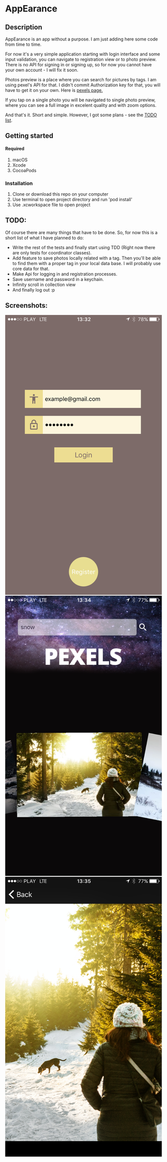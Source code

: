 # AppEarance

## Description
AppEarance is an app without a purpose. I am just adding here some code from time to time.

For now it's a very simple application starting with login interface and some input validation, you can navigate to registration view or to photo preview. There is no API for signing in or signing up, so for now you cannot have your own account - I will fix it soon. 

Photos preview is a place where you can search for pictures by tags. I am using pexel's API for that. I didn't commit Authorization key for that, you will have to get it on your own. Here is [pexels page.](https://www.pexels.com/api/)

If you tap on a single photo you will be navigated to single photo preview, where you can see a full image in excelent quality and with zoom options.   

And that's it. Short and simple. However, I got some plans - see the [TODO list](#todo).

## Getting started

#### Required
1. macOS
2. Xcode
3. CocoaPods

### Installation
1. Clone or download this repo on your computer
2. Use terminal to open project directory and run 'pod install'
3. Use .xcworkspace file to open project 

## <a name="todo"> TODO:

Of course there are many things that have to be done. So, for now this is a short list of what I have planned to do:

* Write the rest of the tests and finally start using TDD (Right now there are only tests for coordinator classes).
* Add feature to save photos locally related with a tag. Then you'll be able to find them with a proper tag in your local data base. I will probably use core data for that.
* Make Api for logging in and registration processes.
* Save username and password in a keychain.
* Infinity scroll in collection view
* And finally log out :p

## Screenshots:

![Login](login.PNG) 
![photos_preview](photos_preview.png)
![single_photo](single_photo.png)
